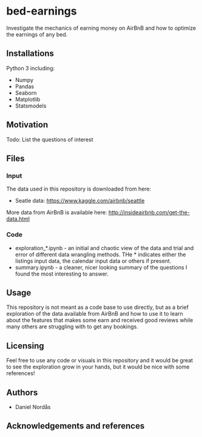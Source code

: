 # bed-earnings
Investigate the mechanics of earning money on AirBnB and how to optimize the earnings of any bed. 

## Installations
Python 3 including:
* Numpy 
* Pandas
* Seaborn
* Matplotlib
* Statsmodels

## Motivation
Todo: List the questions of interest

## Files
### Input
The data used in this repository is downloaded from here:
* Seatle data: https://www.kaggle.com/airbnb/seattle

More data from AirBnB is available here: http://insideairbnb.com/get-the-data.html

### Code
* exploration_*.ipynb - an initial and chaotic view of the data and trial and error of different data wrangling methods. THe * indicates either the listings input data, the calendar input data or others if present. 
* summary.ipynb - a cleaner, nicer looking summary of the questions I found the most interesting to answer. 

## Usage
This repository is not meant as a code base to use directly, but as a brief exploration of the data available from AirBnB and how to use it to learn about the features that makes some earn and received good reviews while many others are struggling with to get any bookings.


## Licensing
Feel free to use any code or visuals in this repository and it would be great to see the exploration grow in your hands, but it would be nice with some references!

## Authors
* Daniel Nordås

## Acknowledgements and references


